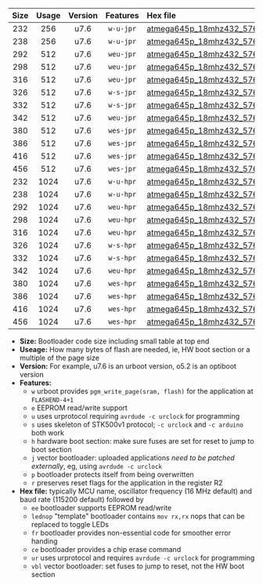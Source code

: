 |Size|Usage|Version|Features|Hex file|
|:-:|:-:|:-:|:-:|:--|
|232|256|u7.6|`w-u-jpr`|[atmega645p_18mhz432_57600bps_ur_vbl.hex](https://raw.githubusercontent.com/stefanrueger/urboot/main//atmega645p_18mhz432_57600bps_ur_vbl.hex)|
|238|256|u7.6|`w-u-jpr`|[atmega645p_18mhz432_57600bps_lednop_ur_vbl.hex](https://raw.githubusercontent.com/stefanrueger/urboot/main//atmega645p_18mhz432_57600bps_lednop_ur_vbl.hex)|
|292|512|u7.6|`weu-jpr`|[atmega645p_18mhz432_57600bps_ee_ur_vbl.hex](https://raw.githubusercontent.com/stefanrueger/urboot/main//atmega645p_18mhz432_57600bps_ee_ur_vbl.hex)|
|298|512|u7.6|`weu-jpr`|[atmega645p_18mhz432_57600bps_ee_lednop_ur_vbl.hex](https://raw.githubusercontent.com/stefanrueger/urboot/main//atmega645p_18mhz432_57600bps_ee_lednop_ur_vbl.hex)|
|316|512|u7.6|`weu-jpr`|[atmega645p_18mhz432_57600bps_ee_lednop_fr_ur_vbl.hex](https://raw.githubusercontent.com/stefanrueger/urboot/main//atmega645p_18mhz432_57600bps_ee_lednop_fr_ur_vbl.hex)|
|326|512|u7.6|`w-s-jpr`|[atmega645p_18mhz432_57600bps_vbl.hex](https://raw.githubusercontent.com/stefanrueger/urboot/main//atmega645p_18mhz432_57600bps_vbl.hex)|
|332|512|u7.6|`w-s-jpr`|[atmega645p_18mhz432_57600bps_lednop_vbl.hex](https://raw.githubusercontent.com/stefanrueger/urboot/main//atmega645p_18mhz432_57600bps_lednop_vbl.hex)|
|342|512|u7.6|`weu-jpr`|[atmega645p_18mhz432_57600bps_ee_lednop_fr_ce_ur_vbl.hex](https://raw.githubusercontent.com/stefanrueger/urboot/main//atmega645p_18mhz432_57600bps_ee_lednop_fr_ce_ur_vbl.hex)|
|380|512|u7.6|`wes-jpr`|[atmega645p_18mhz432_57600bps_ee_vbl.hex](https://raw.githubusercontent.com/stefanrueger/urboot/main//atmega645p_18mhz432_57600bps_ee_vbl.hex)|
|386|512|u7.6|`wes-jpr`|[atmega645p_18mhz432_57600bps_ee_lednop_vbl.hex](https://raw.githubusercontent.com/stefanrueger/urboot/main//atmega645p_18mhz432_57600bps_ee_lednop_vbl.hex)|
|416|512|u7.6|`wes-jpr`|[atmega645p_18mhz432_57600bps_ee_lednop_fr_vbl.hex](https://raw.githubusercontent.com/stefanrueger/urboot/main//atmega645p_18mhz432_57600bps_ee_lednop_fr_vbl.hex)|
|456|512|u7.6|`wes-jpr`|[atmega645p_18mhz432_57600bps_ee_lednop_fr_ce_vbl.hex](https://raw.githubusercontent.com/stefanrueger/urboot/main//atmega645p_18mhz432_57600bps_ee_lednop_fr_ce_vbl.hex)|
|232|1024|u7.6|`w-u-hpr`|[atmega645p_18mhz432_57600bps_ur.hex](https://raw.githubusercontent.com/stefanrueger/urboot/main//atmega645p_18mhz432_57600bps_ur.hex)|
|238|1024|u7.6|`w-u-hpr`|[atmega645p_18mhz432_57600bps_lednop_ur.hex](https://raw.githubusercontent.com/stefanrueger/urboot/main//atmega645p_18mhz432_57600bps_lednop_ur.hex)|
|292|1024|u7.6|`weu-hpr`|[atmega645p_18mhz432_57600bps_ee_ur.hex](https://raw.githubusercontent.com/stefanrueger/urboot/main//atmega645p_18mhz432_57600bps_ee_ur.hex)|
|298|1024|u7.6|`weu-hpr`|[atmega645p_18mhz432_57600bps_ee_lednop_ur.hex](https://raw.githubusercontent.com/stefanrueger/urboot/main//atmega645p_18mhz432_57600bps_ee_lednop_ur.hex)|
|316|1024|u7.6|`weu-hpr`|[atmega645p_18mhz432_57600bps_ee_lednop_fr_ur.hex](https://raw.githubusercontent.com/stefanrueger/urboot/main//atmega645p_18mhz432_57600bps_ee_lednop_fr_ur.hex)|
|326|1024|u7.6|`w-s-hpr`|[atmega645p_18mhz432_57600bps.hex](https://raw.githubusercontent.com/stefanrueger/urboot/main//atmega645p_18mhz432_57600bps.hex)|
|332|1024|u7.6|`w-s-hpr`|[atmega645p_18mhz432_57600bps_lednop.hex](https://raw.githubusercontent.com/stefanrueger/urboot/main//atmega645p_18mhz432_57600bps_lednop.hex)|
|342|1024|u7.6|`weu-hpr`|[atmega645p_18mhz432_57600bps_ee_lednop_fr_ce_ur.hex](https://raw.githubusercontent.com/stefanrueger/urboot/main//atmega645p_18mhz432_57600bps_ee_lednop_fr_ce_ur.hex)|
|380|1024|u7.6|`wes-hpr`|[atmega645p_18mhz432_57600bps_ee.hex](https://raw.githubusercontent.com/stefanrueger/urboot/main//atmega645p_18mhz432_57600bps_ee.hex)|
|386|1024|u7.6|`wes-hpr`|[atmega645p_18mhz432_57600bps_ee_lednop.hex](https://raw.githubusercontent.com/stefanrueger/urboot/main//atmega645p_18mhz432_57600bps_ee_lednop.hex)|
|416|1024|u7.6|`wes-hpr`|[atmega645p_18mhz432_57600bps_ee_lednop_fr.hex](https://raw.githubusercontent.com/stefanrueger/urboot/main//atmega645p_18mhz432_57600bps_ee_lednop_fr.hex)|
|456|1024|u7.6|`wes-hpr`|[atmega645p_18mhz432_57600bps_ee_lednop_fr_ce.hex](https://raw.githubusercontent.com/stefanrueger/urboot/main//atmega645p_18mhz432_57600bps_ee_lednop_fr_ce.hex)|

- **Size:** Bootloader code size including small table at top end
- **Useage:** How many bytes of flash are needed, ie, HW boot section or a multiple of the page size
- **Version:** For example, u7.6 is an urboot version, o5.2 is an optiboot version
- **Features:**
  + `w` urboot provides `pgm_write_page(sram, flash)` for the application at `FLASHEND-4+1`
  + `e` EEPROM read/write support
  + `u` uses urprotocol requiring `avrdude -c urclock` for programming
  + `s` uses skeleton of STK500v1 protocol; `-c urclock` and `-c arduino` both work
  + `h` hardware boot section: make sure fuses are set for reset to jump to boot section
  + `j` vector bootloader: uploaded applications *need to be patched externally*, eg, using `avrdude -c urclock`
  + `p` bootloader protects itself from being overwritten
  + `r` preserves reset flags for the application in the register R2
- **Hex file:** typically MCU name, oscillator frequency (16 MHz default) and baud rate (115200 default) followed by
  + `ee` bootloader supports EEPROM read/write
  + `lednop` "template" bootloader contains `mov rx,rx` nops that can be replaced to toggle LEDs
  + `fr` bootloader provides non-essential code for smoother error handing
  + `ce` bootloader provides a chip erase command
  + `ur` uses urprotocol and requires `avrdude -c urclock` for programming
  + `vbl` vector bootloader: set fuses to jump to reset, not the HW boot section
